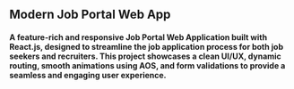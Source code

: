 ## **Modern Job Portal Web App**

#### A feature-rich and responsive Job Portal Web Application built with React.js, designed to streamline the job application process for both job seekers and recruiters. This project showcases a clean UI/UX, dynamic routing, smooth animations using AOS, and form validations to provide a seamless and engaging user experience.
